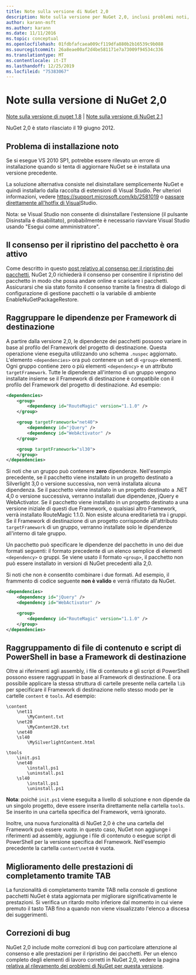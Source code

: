 ```yaml
---
title: Note sulla versione di NuGet 2,0
description: Note sulla versione per NuGet 2,0, inclusi problemi noti, correzioni di bug, funzionalità aggiunte e DCR.
author: karann-msft
ms.author: karann
ms.date: 11/11/2016
ms.topic: conceptual
ms.openlocfilehash: 01fdbfafcaea009cf119dfa880b2b16539c9b088
ms.sourcegitcommit: 26a8eae00af2d4be581171e7a73009f94534c336
ms.translationtype: MT
ms.contentlocale: it-IT
ms.lasthandoff: 12/25/2019
ms.locfileid: "75383067"
---
```

# <a name="nuget-20-release-notes"></a>Note sulla versione di NuGet 2,0

[Note sulla versione di nuget 1,8](../release-notes/nuget-1.8.md) | [Note sulla versione di NuGet 2,1](../release-notes/nuget-2.1.md)

NuGet 2,0 è stato rilasciato il 19 giugno 2012.

## <a name="known-installation-issue"></a>Problema di installazione noto
Se si esegue VS 2010 SP1, potrebbe essere rilevato un errore di installazione quando si tenta di aggiornare NuGet se è installata una versione precedente.

La soluzione alternativa consiste nel disinstallare semplicemente NuGet e quindi installarlo dalla raccolta di estensioni di Visual Studio.  Per ulteriori informazioni, vedere <https://support.microsoft.com/kb/2581019> o [passare direttamente all'hotfix di Visual](http://bit.ly/vsixcertfix)Studio.

Nota: se Visual Studio non consente di disinstallare l'estensione (il pulsante Disinstalla è disabilitato), probabilmente è necessario riavviare Visual Studio usando "Esegui come amministratore".

## <a name="package-restore-consent-is-now-active"></a>Il consenso per il ripristino del pacchetto è ora attivo

Come descritto in questo [post relativo al consenso per il ripristino dei pacchetti](http://blog.nuget.org/20120518/package-restore-and-consent.html), NuGet 2,0 richiederà il consenso per consentire il ripristino del pacchetto in modo che possa andare online e scaricare i pacchetti. Assicurarsi che sia stato fornito il consenso tramite la finestra di dialogo di configurazione di gestione pacchetti o la variabile di ambiente EnableNuGetPackageRestore.

## <a name="group-dependencies-by-target-frameworks"></a>Raggruppare le dipendenze per Framework di destinazione

A partire dalla versione 2,0, le dipendenze dei pacchetti possono variare in base al profilo del Framework del progetto di destinazione. Questa operazione viene eseguita utilizzando uno schema `.nuspec` aggiornato. L'elemento `<dependencies>` ora può contenere un set di `<group>` elementi. Ogni gruppo contiene zero o più elementi `<dependency>` e un attributo `targetFramework`. Tutte le dipendenze all'interno di un gruppo vengono installate insieme se il Framework di destinazione è compatibile con il profilo del Framework del progetto di destinazione. Ad esempio:

```xml
<dependencies>
    <group>
        <dependency id="RouteMagic" version="1.1.0" />
    </group>

    <group targetFramework="net40">
        <dependency id="jQuery" />
        <dependency id="WebActivator" />
    </group>

    <group targetFramework="sl30">
    </group>
</dependencies>
```

Si noti che un gruppo può contenere **zero** dipendenze. Nell'esempio precedente, se il pacchetto viene installato in un progetto destinato a Silverlight 3,0 o versione successiva, non verrà installata alcuna dipendenza. Se il pacchetto viene installato in un progetto destinato a .NET 4,0 o versione successiva, verranno installati due dipendenze, jQuery e WebActivator.  Se il pacchetto viene installato in un progetto destinato a una versione iniziale di questi due Framework, o qualsiasi altro Framework, verrà installato RouteMagic 1.1.0. Non esiste alcuna ereditarietà tra i gruppi. Se il Framework di destinazione di un progetto corrisponde all'attributo `targetFramework` di un gruppo, verranno installate solo le dipendenze all'interno di tale gruppo.

Un pacchetto può specificare le dipendenze del pacchetto in uno dei due formati seguenti: il formato precedente di un elenco semplice di elementi `<dependency>` o gruppi. Se viene usato il formato `<group>`, il pacchetto non può essere installato in versioni di NuGet precedenti alla 2,0.

Si noti che non è consentito combinare i due formati. Ad esempio, il frammento di codice seguente **non è valido** e verrà rifiutato da NuGet.

```xml
<dependencies>
    <dependency id="jQuery" />
    <dependency id="WebActivator" />

    <group>
        <dependency id="RouteMagic" version="1.1.0" />
    </group>
</dependencies>
```

## <a name="grouping-content-files-and-powershell-scripts-by-target-framework"></a>Raggruppamento di file di contenuto e script di PowerShell in base a Framework di destinazione

Oltre ai riferimenti agli assembly, i file di contenuto e gli script di PowerShell possono essere raggruppati in base al Framework di destinazione. È ora possibile applicare la stessa struttura di cartelle presente nella cartella `lib` per specificare il Framework di destinazione nello stesso modo per le cartelle `content` e `tools`. Ad esempio:

    \content
        \net11
            \MyContent.txt
        \net20
            \MyContent20.txt
        \net40
        \sl40
            \MySilverlightContent.html

    \tools
        \init.ps1
        \net40
            \install.ps1
            \uninstall.ps1
        \sl40
            \install.ps1
            \uninstall.ps1

**Nota**: poiché `init.ps1` viene eseguita a livello di soluzione e non dipende da un singolo progetto, deve essere inserita direttamente nella cartella `tools`. Se inserito in una cartella specifica del Framework, verrà ignorato.

Inoltre, una nuova funzionalità di NuGet 2,0 è che una cartella del Framework può essere *vuota*. in questo caso, NuGet non aggiunge i riferimenti ad assembly, aggiunge i file di contenuto o esegue script di PowerShell per la versione specifica del Framework. Nell'esempio precedente la cartella `content\net40` è vuota.

## <a name="improved-tab-completion-performance"></a>Miglioramento delle prestazioni di completamento tramite TAB
La funzionalità di completamento tramite TAB nella console di gestione pacchetti NuGet è stata aggiornata per migliorare significativamente le prestazioni. Si verifica un ritardo molto inferiore dal momento in cui viene premuto il tasto TAB fino a quando non viene visualizzato l'elenco a discesa dei suggerimenti.

## <a name="bug-fixes"></a>Correzioni di bug
NuGet 2,0 include molte correzioni di bug con particolare attenzione al consenso e alle prestazioni per il ripristino dei pacchetti.
Per un elenco completo degli elementi di lavoro corretti in NuGet 2,0, vedere la pagina [relativa al rilevamento dei problemi di NuGet per questa versione](http://nuget.codeplex.com/workitem/list/advanced?keyword=&status=Closed&type=All&priority=All&release=NuGet%202.0&assignedTo=All&component=All&sortField=Votes&sortDirection=Descending&page=0).
